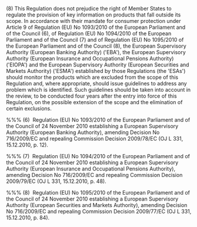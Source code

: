 (8) This Regulation does not prejudice the right of Member States to regulate the provision of key information on products that fall outside its scope. In accordance with their mandate for consumer protection under Article 9 of Regulation (EU) No 1093/2010 of the European Parliament and of the Council (6), of Regulation (EU) No 1094/2010 of the European Parliament and of the Council (7) and of Regulation (EU) No 1095/2010 of the European Parliament and of the Council (8), the European Supervisory Authority (European Banking Authority) ('EBA'), the European Supervisory Authority (European Insurance and Occupational Pensions Authority) ('EIOPA') and the European Supervisory Authority (European Securities and Markets Authority) ('ESMA') established by those Regulations (the 'ESAs') should monitor the products which are excluded from the scope of this Regulation and, where appropriate, should issue guidelines to address any problem which is identified. Such guidelines should be taken into account in the review, to be conducted four years after the entry into force of this Regulation, on the possible extension of the scope and the elimination of certain exclusions.

%%% (6)  Regulation (EU) No 1093/2010 of the European Parliament and of the Council of 24 November 2010 establishing a European Supervisory Authority (European Banking Authority), amending Decision No 716/2009/EC and repealing Commission Decision 2009/78/EC (OJ L 331, 15.12.2010, p. 12).

%%% (7)  Regulation (EU) No 1094/2010 of the European Parliament and of the Council of 24 November 2010 establishing a European Supervisory Authority (European Insurance and Occupational Pensions Authority), amending Decision No 716/2009/EC and repealing Commission Decision 2009/79/EC (OJ L 331, 15.12.2010, p. 48).

%%% (8)  Regulation (EU) No 1095/2010 of the European Parliament and of the Council of 24 November 2010 establishing a European Supervisory Authority (European Securities and Markets Authority), amending Decision No 716/2009/EC and repealing Commission Decision 2009/77/EC (OJ L 331, 15.12.2010, p. 84).